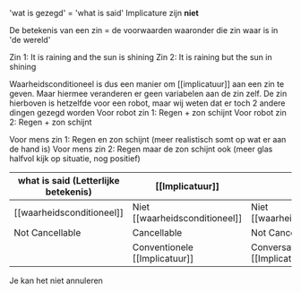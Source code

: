 'wat is gezegd' = 'what is said'
Implicature zijn **niet** 

De betekenis van een zin = de voorwaarden waaronder die zin waar is in 'de wereld'

Zin 1: It is raining and the sun is shining
Zin 2: It is raining but the sun in shining

Waarheidsconditioneel is dus een manier om [[implicatuur]] aan een zin te geven. Maar hiermee veranderen er geen variabelen aan de zin zelf. De zin hierboven is hetzelfde voor een robot, maar wij weten dat er toch 2 andere dingen gezegd worden
Voor robot zin 1: Regen + zon schijnt
Voor robot zin 2: Regen + zon schijnt

Voor mens zin 1: Regen en zon schijnt (meer realistisch somt op wat er aan de hand is)
Voor mens zin 2: Regen maar de zon schijnt ook (meer glas halfvol kijk op situatie, nog positief)


| what is said (Letterlijke betekenis)             | [[Implicatuur]]                |                             |
| ------------------------- | ------------------------------ | --------------------------- |
| [[waarheidsconditioneel]] | Niet [[waarheidsconditioneel]] | Niet [[waarheidsconditioneel]]  |
| Not Cancellable           | Cancellable                    | Not Cancellable             |
|                           | Conventionele [[Implicatuur]]      | Conversationele [[Implicatuur]] |
   


Je kan het niet annuleren